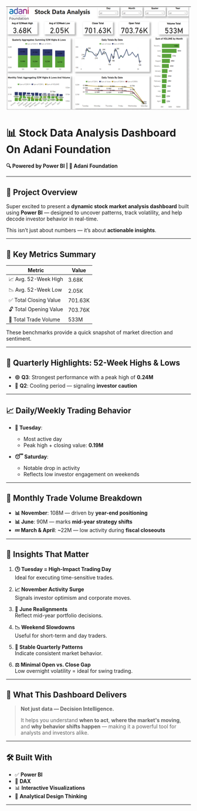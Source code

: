 ![Adani Stock Analysis Dashboard](https://github.com/Hardik-ncr/Adani-Stock-Analysis-Dashboard/blob/main/Adani%20Dashboard.png)

# 📊 Stock Data Analysis Dashboard On Adani Foundation
**🔍 Powered by Power BI | 🏢 Adani Foundation**

---

## 🚀 Project Overview

Super excited to present a **dynamic stock market analysis dashboard** built using **Power BI** — designed to uncover patterns, track volatility, and help decode investor behavior in real-time.  

This isn’t just about numbers — it’s about **actionable insights**.

---

## 📌 Key Metrics Summary

| Metric                    | Value     |
|---------------------------|-----------|
| 📈 Avg. 52-Week High      | 3.68K     |
| 📉 Avg. 52-Week Low       | 2.05K     |
| ✅ Total Closing Value     | 701.63K   |
| 🔓 Total Opening Value     | 703.76K   |
| 🔁 Total Trade Volume      | 533M      |

These benchmarks provide a quick snapshot of market direction and sentiment.

---

## 📅 Quarterly Highlights: 52-Week Highs & Lows

- 🟢 **Q3**: Strongest performance with a peak high of **0.24M**
- 🔵 **Q2**: Cooling period — signaling **investor caution**

---

## 📈 Daily/Weekly Trading Behavior

- **📌 Tuesday**:  
  - Most active day  
  - Peak high + closing value: **0.19M**

- **😴 Saturday**:  
  - Notable drop in activity  
  - Reflects low investor engagement on weekends

---

## 📆 Monthly Trade Volume Breakdown

- **📊 November**: 108M — driven by **year-end positioning**
- **📊 June**: 90M — marks **mid-year strategy shifts**
- **💤 March & April**: ~22M — low activity during **fiscal closeouts**

---

## 🔑 Insights That Matter

1. **🕒 Tuesday = High-Impact Trading Day**  
   Ideal for executing time-sensitive trades.

2. **📈 November Activity Surge**  
   Signals investor optimism and corporate moves.

3. **🔄 June Realignments**  
   Reflect mid-year portfolio decisions.

4. **📉 Weekend Slowdowns**  
   Useful for short-term and day traders.

5. **🧭 Stable Quarterly Patterns**  
   Indicate consistent market behavior.

6. **⚖️ Minimal Open vs. Close Gap**  
   Low overnight volatility = ideal for swing trading.

---

## 🎯 What This Dashboard Delivers

> **Not just data — Decision Intelligence.**  
>  
> It helps you understand **when to act**, **where the market's moving**, and **why behavior shifts happen** — making it a powerful tool for analysts and investors alike.

---

## 🛠️ Built With

- ✅ **Power BI**
- 📐 **DAX**
- 📊 **Interactive Visualizations**
- 🧠 **Analytical Design Thinking**

---

